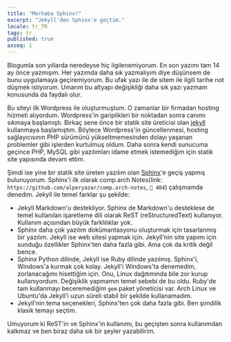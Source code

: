 ```yaml
---
title: "Merhaba Sphinx!"
excerpt: "Jekyll'den Sphinx'e geçtim."
locale: tr_TR
tags: tr
published: true
axseq: 1
---
```


Blogumla son yıllarda neredeyse hiç ilgilenemiyorum. En son yazımı tam 14 ay
önce yazmışım. Her yazımda daha sık yazmalıyım diye düşünsem de bunu uygulamaya
geçiremiyorum. Bu ufak yazı ile de sitem ile ilgili tarihe not düşmek istiyorum.
Umarım bu altyapı değişikliği daha sık yazı yazmam konusunda da faydalı olur.

Bu siteyi ilk Wordpress ile oluşturmuştum. O zamanlar bir firmadan hosting
hizmeti alıyordum. Wordpress'in gariplikleri bir noktadan sonra canımı sıkmaya
başlamıştı. Birkaç sene önce bir statik site üreticisi olan
[jekyll](https://jekyllrb.com/) kullanmaya başlamıştım. Böylece Wordpress'in
güncellenmesi, hosting sağlayıcısının PHP sürümünü yükseltmemesinden dolayı
yaşanan problemler gibi işlerden kurtulmuş oldum. Daha sonra kendi sunucuma
geçince PHP, MySQL gibi yazılımları idame etmek istemediğim için statik site
yapısında devam ettim.

Şimdi ise yine bir statik site üreten yazılım olan
[Sphinx](https://www.sphinx-doc.org/)'e geçiş yapmış bulunuyorum. Sphinx'i ilk
olarak comp.arch Notes(link: `https://github.com/alperyazar/comp.arch-notes`,
`🔗 404`)
çalışmamda denedim. Jekyll ile temel farklar şu şekilde:

- Jekyll Markdown'u destekliyor. Sphinx de Markdown'u desteklese de temel
  kullanılan işaretleme dili olarak ReST (reStructuredText) kullanıyor. Kullanım
  açısından büyük farklılıklar yok.
- Sphinx daha çok yazılım dokümantasyonu oluşturmak için tasarlanmış bir
  yazılım. Jekyll ise web sitesi yapmak için. Jekyll'nin site yapımı için
  sunduğu özellikler Sphinx'ten daha fazla gibi. Ama çok da kritik değil bence.
- Sphinx Python dilinde, Jekyll ise Ruby dilinde yazılmış. Sphinx'i, Windows'a
  kurmak çok kolay. Jekyll'i Windows'ta denemedim, zorlanacağımı hisettiğim
  için. Onu, Linux dağıtımında bile zor kurup kullanıyordum. Değişiklik yapmamın
  temel sebebi de bu oldu. Ruby'de tam kullanmayı beceremediğim `gem` paket
  yöneticisi var. Arch Linux ve Ubuntu'da Jekyll'i uzun süreli stabil bir
  şekilde kullanamadım.
- Jekyll'nin tema seçenekleri, Sphinx'ten çok daha fazla gibi. Ben şimdilik
  klasik temayı seçtim.

Umuyorum ki ReST'in ve Sphinx'in kullanımı, bu geçişten sonra kullanımdan
kalkmaz ve ben biraz daha sık bir şeyler yazabilirim.
